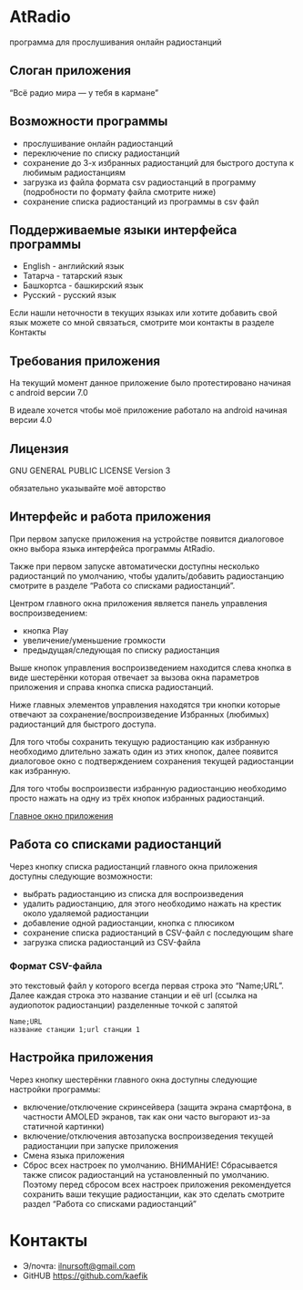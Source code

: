 
# AtRadio

программа для прослушивания онлайн радиостанций

## Слоган приложения

“Всё радио мира — у тебя в кармане”

## Возможности программы

- прослушивание онлайн радиостанций
- переключение по списку радиостанций
- сохранение до 3-х избранных радиостанций для быстрого доступа к любимым радиостанциям
- загрузка из файла формата csv радиостанций в программу (подробности по формату файла смотрите ниже)
- сохранение списка радиостанций из программы в csv файл

## Поддерживаемые языки интерфейса программы

- English - английский язык
- Татарча - татарский язык
- Башҡортса - башкирский язык
- Русский - русский язык

Если нашли неточности в текущих языках или хотите добавить свой язык можете со мной связаться, смотрите мои контакты в разделе Контакты

## Требования приложения 

На текущий момент данное приложение было протестировано начиная с android версии 7.0

В идеале хочется чтобы моё приложение работало на android начиная версии 4.0 

## Лицензия 

GNU GENERAL PUBLIC LICENSE Version 3

обязательно указывайте моё авторство

## Интерфейс и работа приложения

При первом запуске приложения на устройстве появится диалоговое окно выбора языка интерфейса программы AtRadio.

Также при первом запуске автоматически доступны несколько радиостанций по умолчанию, чтобы удалить/добавить радиостанцию смотрите в разделе “Работа со списками радиостанций”.

Центром главного окна приложения является панель управления воспроизведением:
- кнопка Play
- увеличение/уменьшение громкости
- предыдущая/следующая по списку радиостанция

Выше кнопок управления воспроизведением находится слева кнопка в виде шестерёнки которая отвечает за вызова окна параметров приложения и справа кнопка списка радиостанций.

Ниже главных элементов управления находятся три кнопки которые отвечают за сохранение/воспроизведение Избранных (любимых) радиостанций для быстрого доступа.

Для того чтобы сохранить текущую радиостанцию как избранную необходимо длительно зажать один из этих кнопок, далее появится диалоговое окно с подтверждением сохранения текущей радиостанции как избранную.

Для того чтобы воспроизвести избранную радиостанцию необходимо просто нажать на одну из трёх кнопок избранных радиостанций.

[Главное окно приложения](https://github.com/kaefik/AtRadio/blob/main/images/screen%20AtRadio.png)

## Работа со списками радиостанций

Через кнопку списка радиостанций главного окна приложения доступны следующие возможности:

- выбрать радиостанцию из списка для воспроизведения 
- удалить радиостанцию, для этого необходимо нажать на крестик около удаляемой радиостанции
- добавление одной радиостанции, кнопка с плюсиком
- сохранение списка радиостанций в CSV-файл с последующим share
- загрузка списка радиостанций из CSV-файла

### Формат CSV-файла

это текстовый файл у которого всегда первая строка это “Name;URL”. Далее каждая строка это название станции и её url (ссылка на аудиопоток радиостанции)  разделенные точкой с запятой

```
Name;URL
название станции 1;url станции 1
```


## Настройка приложения

Через кнопку шестерёнки главного окна доступны следующие настройки программы:
- включение/отключение скринсейвера (защита экрана смартфона, в частности AMOLED экранов, так как они часто выгорают из-за статичной картинки)
- включение/отключения автозапуска воспроизведения текущей радиостанции при запуске приложения
- Смена языка приложения
- Сброс всех настроек по умолчанию. ВНИМАНИЕ! Сбрасывается также список радиостанций на установленный по умолчанию. Поэтому перед сбросом всех настроек приложения рекомендуется сохранить ваши текущие радиостанции, как это сделать смотрите раздел “Работа со списками радиостанций”


# Контакты

- Э/почта: ilnursoft@gmail.com
- GitHUB https://github.com/kaefik

